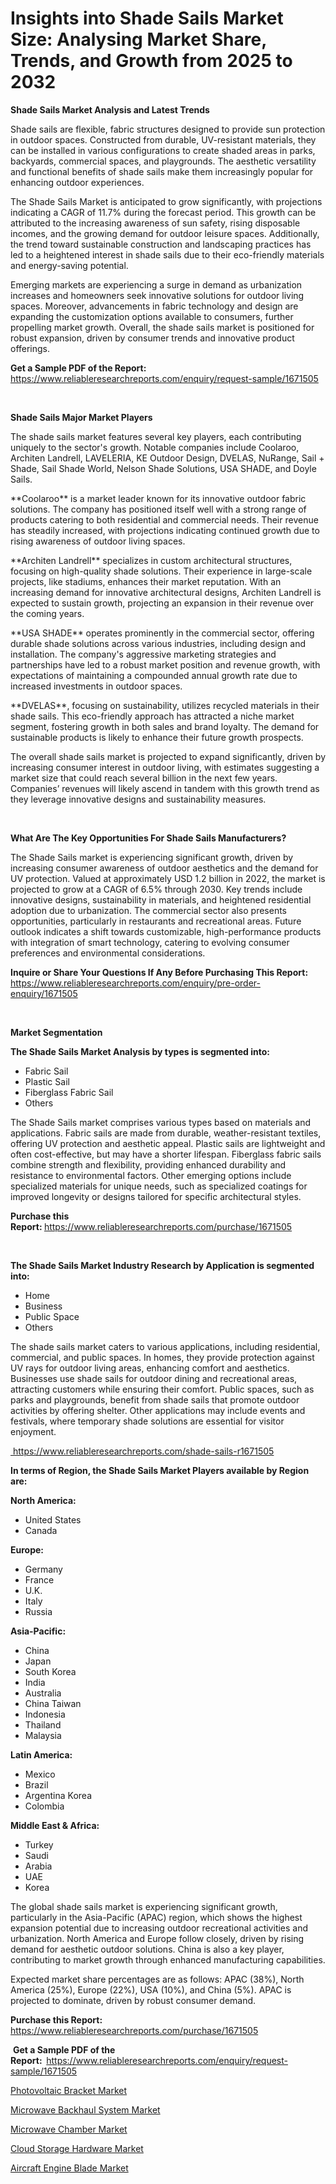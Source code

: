 <p><h1>Insights into Shade Sails Market Size: Analysing Market Share, Trends, and Growth from 2025 to 2032</h1></p><p><strong>Shade Sails Market Analysis and Latest Trends</strong></p>
<p><p>Shade sails are flexible, fabric structures designed to provide sun protection in outdoor spaces. Constructed from durable, UV-resistant materials, they can be installed in various configurations to create shaded areas in parks, backyards, commercial spaces, and playgrounds. The aesthetic versatility and functional benefits of shade sails make them increasingly popular for enhancing outdoor experiences.</p><p>The Shade Sails Market is anticipated to grow significantly, with projections indicating a CAGR of 11.7% during the forecast period. This growth can be attributed to the increasing awareness of sun safety, rising disposable incomes, and the growing demand for outdoor leisure spaces. Additionally, the trend toward sustainable construction and landscaping practices has led to a heightened interest in shade sails due to their eco-friendly materials and energy-saving potential. </p><p>Emerging markets are experiencing a surge in demand as urbanization increases and homeowners seek innovative solutions for outdoor living spaces. Moreover, advancements in fabric technology and design are expanding the customization options available to consumers, further propelling market growth. Overall, the shade sails market is positioned for robust expansion, driven by consumer trends and innovative product offerings.</p></p>
<p><strong>Get a Sample PDF of the Report:&nbsp;</strong> <a href="https://www.reliableresearchreports.com/enquiry/request-sample/1671505?utm_campaign=10&utm_medium=2&utm_source=Github&utm_content=ia&utm_term=02032025&utm_id=shade-sails">https://www.reliableresearchreports.com/enquiry/request-sample/1671505</a></p>
<p>&nbsp;</p>
<p><strong>Shade Sails Major Market Players</strong></p>
<p><p>The shade sails market features several key players, each contributing uniquely to the sector's growth. Notable companies include Coolaroo, Architen Landrell, LAVELERIA, KE Outdoor Design, DVELAS, NuRange, Sail + Shade, Sail Shade World, Nelson Shade Solutions, USA SHADE, and Doyle Sails.</p><p>**Coolaroo** is a market leader known for its innovative outdoor fabric solutions. The company has positioned itself well with a strong range of products catering to both residential and commercial needs. Their revenue has steadily increased, with projections indicating continued growth due to rising awareness of outdoor living spaces.</p><p>**Architen Landrell** specializes in custom architectural structures, focusing on high-quality shade solutions. Their experience in large-scale projects, like stadiums, enhances their market reputation. With an increasing demand for innovative architectural designs, Architen Landrell is expected to sustain growth, projecting an expansion in their revenue over the coming years.</p><p>**USA SHADE** operates prominently in the commercial sector, offering durable shade solutions across various industries, including design and installation. The company's aggressive marketing strategies and partnerships have led to a robust market position and revenue growth, with expectations of maintaining a compounded annual growth rate due to increased investments in outdoor spaces.</p><p>**DVELAS**, focusing on sustainability, utilizes recycled materials in their shade sails. This eco-friendly approach has attracted a niche market segment, fostering growth in both sales and brand loyalty. The demand for sustainable products is likely to enhance their future growth prospects.</p><p>The overall shade sails market is projected to expand significantly, driven by increasing consumer interest in outdoor living, with estimates suggesting a market size that could reach several billion in the next few years. Companies’ revenues will likely ascend in tandem with this growth trend as they leverage innovative designs and sustainability measures.</p></p>
<p>&nbsp;</p>
<p><strong>What Are The Key Opportunities For Shade Sails Manufacturers?</strong></p>
<p><p>The Shade Sails market is experiencing significant growth, driven by increasing consumer awareness of outdoor aesthetics and the demand for UV protection. Valued at approximately USD 1.2 billion in 2022, the market is projected to grow at a CAGR of 6.5% through 2030. Key trends include innovative designs, sustainability in materials, and heightened residential adoption due to urbanization. The commercial sector also presents opportunities, particularly in restaurants and recreational areas. Future outlook indicates a shift towards customizable, high-performance products with integration of smart technology, catering to evolving consumer preferences and environmental considerations.</p></p>
<p><strong>Inquire or Share Your Questions If Any Before Purchasing This Report:</strong> <a href="https://www.reliableresearchreports.com/enquiry/pre-order-enquiry/1671505?utm_campaign=10&utm_medium=2&utm_source=Github&utm_content=ia&utm_term=02032025&utm_id=shade-sails">https://www.reliableresearchreports.com/enquiry/pre-order-enquiry/1671505</a></p>
<p>&nbsp;</p>
<p><strong>Market Segmentation</strong></p>
<p><strong>The Shade Sails Market Analysis by types is segmented into:</strong></p>
<p><ul><li>Fabric Sail</li><li>Plastic Sail</li><li>Fiberglass Fabric Sail</li><li>Others</li></ul></p>
<p><p>The Shade Sails market comprises various types based on materials and applications. Fabric sails are made from durable, weather-resistant textiles, offering UV protection and aesthetic appeal. Plastic sails are lightweight and often cost-effective, but may have a shorter lifespan. Fiberglass fabric sails combine strength and flexibility, providing enhanced durability and resistance to environmental factors. Other emerging options include specialized materials for unique needs, such as specialized coatings for improved longevity or designs tailored for specific architectural styles.</p></p>
<p><strong>Purchase this Report:&nbsp;</strong><a href="https://www.reliableresearchreports.com/purchase/1671505?utm_campaign=10&utm_medium=2&utm_source=Github&utm_content=ia&utm_term=02032025&utm_id=shade-sails">https://www.reliableresearchreports.com/purchase/1671505</a></p>
<p>&nbsp;</p>
<p><strong>The Shade Sails Market Industry Research by Application is segmented into:</strong></p>
<p><ul><li>Home</li><li>Business</li><li>Public Space</li><li>Others</li></ul></p>
<p><p>The shade sails market caters to various applications, including residential, commercial, and public spaces. In homes, they provide protection against UV rays for outdoor living areas, enhancing comfort and aesthetics. Businesses use shade sails for outdoor dining and recreational areas, attracting customers while ensuring their comfort. Public spaces, such as parks and playgrounds, benefit from shade sails that promote outdoor activities by offering shelter. Other applications may include events and festivals, where temporary shade solutions are essential for visitor enjoyment.</p></p>
<p><a href="https://www.reliableresearchreports.com/shade-sails-r1671505?utm_campaign=10&utm_medium=2&utm_source=Github&utm_content=ia&utm_term=02032025&utm_id=shade-sails">&nbsp;https://www.reliableresearchreports.com/shade-sails-r1671505</a></p>
<p><strong>In terms of Region, the Shade Sails Market Players available by Region are:</strong></p>
<p>
    <p> <strong> North America: </strong>
        <ul>
            <li>United States</li>
            <li>Canada</li>
        </ul>
        </p> 
    <p> <strong> Europe: </strong>
        <ul>
            <li>Germany</li>
            <li>France</li>
            <li>U.K.</li>
            <li>Italy</li>
            <li>Russia</li>
        </ul>
        </p> 
    <p> <strong> Asia-Pacific: </strong>
        <ul>
            <li>China</li>
            <li>Japan</li>
            <li>South Korea</li>
            <li>India</li>
            <li>Australia</li>
            <li>China Taiwan</li>
            <li>Indonesia</li>
            <li>Thailand</li>
            <li>Malaysia</li>
        </ul>
        </p> 
    <p> <strong> Latin America: </strong>
        <ul>
            <li>Mexico</li>
            <li>Brazil</li>
            <li>Argentina Korea</li>
            <li>Colombia</li>
        </ul>
        </p> 
    <p> <strong> Middle East & Africa: </strong>
        <ul>
            <li>Turkey</li>
            <li>Saudi</li>
            <li>Arabia</li>
            <li>UAE</li>
            <li>Korea</li>
        </ul>
    </p>
    </p>
<p><p>The global shade sails market is experiencing significant growth, particularly in the Asia-Pacific (APAC) region, which shows the highest expansion potential due to increasing outdoor recreational activities and urbanization. North America and Europe follow closely, driven by rising demand for aesthetic outdoor solutions. China is also a key player, contributing to market growth through enhanced manufacturing capabilities. </p><p>Expected market share percentages are as follows: APAC (38%), North America (25%), Europe (22%), USA (10%), and China (5%). APAC is projected to dominate, driven by robust consumer demand.</p></p>
<p><strong>Purchase this Report: </strong><a href="https://www.reliableresearchreports.com/purchase/1671505?utm_campaign=10&utm_medium=2&utm_source=Github&utm_content=ia&utm_term=02032025&utm_id=shade-sails">https://www.reliableresearchreports.com/purchase/1671505</a></p>
<p>&nbsp;<strong>Get a Sample PDF of the Report:&nbsp;&nbsp;</strong><a href="https://www.reliableresearchreports.com/enquiry/request-sample/1671505?utm_campaign=10&utm_medium=2&utm_source=Github&utm_content=ia&utm_term=02032025&utm_id=shade-sails">https://www.reliableresearchreports.com/enquiry/request-sample/1671505</a></p>
<p><strong></strong></p>
<p><p><a href="https://github.com/armsinwan/Market-Research-Report-List-1/blob/main/photovoltaic-bracket-market.md?utm_campaign=10&utm_medium=2&utm_source=Github&utm_content=ia&utm_term=02032025&utm_id=shade-sails">Photovoltaic Bracket Market</a></p><p><a href="https://github.com/momossidram/Market-Research-Report-List-1/blob/main/microwave-backhaul-system-market.md?utm_campaign=10&utm_medium=2&utm_source=Github&utm_content=ia&utm_term=02032025&utm_id=shade-sails">Microwave Backhaul System Market</a></p><p><a href="https://github.com/sirayedantte/Market-Research-Report-List-1/blob/main/microwave-chamber-market.md?utm_campaign=10&utm_medium=2&utm_source=Github&utm_content=ia&utm_term=02032025&utm_id=shade-sails">Microwave Chamber Market</a></p><p><a href="https://github.com/biyajausenik/Market-Research-Report-List-1/blob/main/cloud-storage-hardware-market.md?utm_campaign=10&utm_medium=2&utm_source=Github&utm_content=ia&utm_term=02032025&utm_id=shade-sails">Cloud Storage Hardware Market</a></p><p><a href="https://github.com/dailyspunj47/Market-Research-Report-List-1/blob/main/aircraft-engine-blade-market.md?utm_campaign=10&utm_medium=2&utm_source=Github&utm_content=ia&utm_term=02032025&utm_id=shade-sails">Aircraft Engine Blade Market</a></p></p>